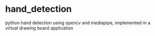 # hand_detection
python hand detection using opencv and mediapipe, implemented in a virtual drawing board application
